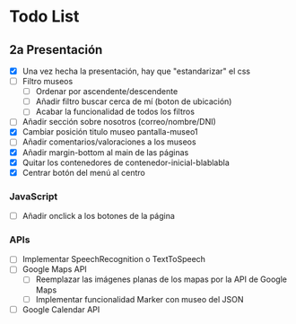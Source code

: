 # Todo List

## 2a Presentación
- [x] Una vez hecha la presentación, hay que "estandarizar" el css
- [ ] Filtro museos
    - [ ] Ordenar por ascendente/descendente
    - [ ] Añadir filtro buscar cerca de mí (boton de ubicación)
    - [ ] Acabar la funcionalidad de todos los filtros
- [ ] Añadir sección sobre nosotros (correo/nombre/DNI) 
- [x] Cambiar posición titulo museo pantalla-museo1
- [ ] Añadir comentarios/valoraciones a los museos
- [x] Añadir margin-bottom al main de las páginas
- [X] Quitar los contenedores de contenedor-inicial-blablabla
- [x] Centrar botón del menú al centro
### JavaScript
- [ ] Añadir onclick a los botones de la página
### APIs
- [ ] Implementar SpeechRecognition o TextToSpeech
- [ ] Google Maps API
    - [ ] Reemplazar las imágenes planas de los mapas por la API de Google Maps
    - [ ] Implementar funcionalidad Marker con museo del JSON
- [ ] Google Calendar API
